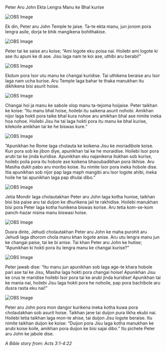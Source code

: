 Peter Aru John Ekta Lengra Manu ke Bhal kurise

![OBS Image](https://cdn.door43.org/obs/jpg/360px/obs-en-44-01.jpg)

Ek din, Peter aru John Temple te jaise. Ta-te ekta manu, jun jonom pora lengra asile, dorja te bhik mangikena bohithakise. 

![OBS Image](https://cdn.door43.org/obs/jpg/360px/obs-en-44-02.jpg)

Peter tai ke saise aru koise; “Ami logote eku poisa nai. Hoilebi ami logote ki ase itu apuni ke di ase. Jisu laga nam te koi ase, uthibi aru berabi!”

![OBS Image](https://cdn.door43.org/obs/jpg/360px/obs-en-44-03.jpg)

Ekdum pora Isor utu manu ke changai kuridise. Tai uthikena beraise aru Isor laga nam ucha kurise. Aru Temple laga bahar te thaka manukhan itu dikhikena bisi asurit hoise.

![OBS Image](https://cdn.door43.org/obs/jpg/360px/obs-en-44-04.jpg)

Changai hoi ja manu ke sabole olop manu ta-tejoma hoijaise. Peter taikhan ke koise: “Itu manu bhal hoise, hoilebi itu saikena asurit nohobi. Amikhan nijor laga hokti pora taike bhal kura nohoe aru amikhan bhal ase nimite ineka hoa nohoe. Hoilebi Jisu he tai laga hokti pora itu manu ke bhal kurise, kilekoile amikhan tai ke he biswas kure.”

![OBS Image](https://cdn.door43.org/obs/jpg/360px/obs-en-44-05.jpg)

“Apunikhan he Rome laga cholauta ke koikena Jisu ke moriadibole koise. Kun pora sob ke jibon diye, apunikhan tai ke he moraidise. Hoilebi Isor pora arubi tai ke jinda kuridise. Apunikhan eku najanikena itukhan sob kurise, hoilebi poila pora itu hobole ase koikena bhaoubadikhan pora likhise. Aru Masiha dukh pabo aru moribo koise. Itu nimite Isor pora ineka hobole dise. Itia apunikhan sob nijor pap laga maph mangibi aru Isor logote ahibi, ineka hoile he tai apunikhan laga pap dhulai dibo.”

![OBS Image](https://cdn.door43.org/obs/jpg/360px/obs-en-44-06.jpg)

Jetia Mondir laga cholautakhan Peter aru John laga kotha hunise, taikhan bisi bia paise aru tai duijon ke dhurikena jail te rakhidise. Hoilebi manukhan bisi pora Peter laga kotha hunikena  biswas korise. Aru tetia kom-se-kom panch-hazar nisina manu biswasi hoise.

![OBS Image](https://cdn.door43.org/obs/jpg/360px/obs-en-44-07.jpg)

Dusra dinte, Jehudi cholautakhan Peter aru John ke maha purohit aru Jehudi laga dhorom chola manu khan logote anise.  Aru utu lengra manu jun ke changai paise, tai ke bi anise. Tai khan Peter aru John ke hutise; “Apunikhan ki hokti pora itu lengra manu ke changai kurise?”

![OBS Image](https://cdn.door43.org/obs/jpg/360px/obs-en-44-08.jpg)

Peter jawab dise: “Itu manu jun apunikhan sob laga age-te khara hobole pari ase tai ke Jisu, Masiha laga hokti pora changai hoise! Apunikhan Jisu ke crus te maridise hoilebi Isor pora tai ke arubi jinda kuridise! Apunikhan tai ke mania nai, hoilebi Jisu laga hokti pora he nohoile, pap pora bachibole aru dusra rasta eku nai!”

![OBS Image](https://cdn.door43.org/obs/jpg/360px/obs-en-44-09.jpg)

Peter aru John pora mon dangor kurikena ineka kotha kuwa pora cholautakhan sob asurit hoise.  Taikhan jane tai duijon pura likha ekubi nai. Hoilebi tetia taikhan laga mon-te ahise, tai duijon Jisu logote beraise. Itu nimite taikhan duijon ke koise: “Duijon pora Jisu laga kotha manukhan ke arubi koise koile, amikhan pora duijon ke bisi sajai dibo.” Itu pichete Peter aru John ke jabole dise.

_A Bible story from: Acts 3:1-4:22_

